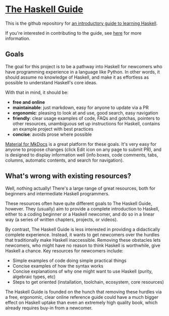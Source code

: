 # [The Haskell Guide](https://haskell-docs.netlify.app/)

This is the github repository for [an introductory guide to learning Haskell](https://haskell-docs.netlify.app/).

If you're interested in contributing to the guide, see [here](/Contributing.md) for more information.

## Goals

The goal for this project is to be a pathway into Haskell for newcomers who have programming experience in a language like Python. In other words, it should assume no knowledge of Haskell, and make it as effortless as possible to understand Haskell's core ideas.

With that in mind, it should be:

- **free and online**
- **maintainable**: just markdown, easy for anyone to update via a PR
- **ergonomic**: pleasing to look at and use, good search, easy navigation
- **friendly**: clear usage examples of code, FAQs and gotchas, pointers to other resources, unambiguous set up instructions for Haskell, contains an example project with best practices
- **concise**: avoids prose where possible 

[Material for MkDocs](https://squidfunk.github.io/mkdocs-material) is a great platform for these goals. It's very easy for anyone to propose changes (click Edit icon on any page to submit PR), and is designed to display information well (info boxes, code comments, tabs, columns, automatic contents, and search for navigation).

## What's wrong with existing resources?

Well, nothing actually! There's a large range of great resources, both for beginners and intermediate Haskell programmers. 

These resources often have quite different goals to The Haskell Guide, however. They (usually) aim to provide a complete introduction to Haskell, either to a coding beginner or a Haskell newcomer, and do so in a linear way (a series of written chapters, projects, or videos).

By contrast, The Haskell Guide is less interested in providing a didactically complete experience. Instead, it wants to get newcomers over the hurdles that traditionally make Haskell inaccessible. Removing these obstacles lets newcomers, who might have no reason to think Haskell is worthwhile, give Haskell a chance. Key resources for newcomers include:

- Simple examples of code doing simple practical things
- Concise examples of how the syntax works
- Concise explanations of why one might want to use Haskell (purity, algebraic types, etc)
- Steps to get oriented (installation, toolchain, ecosystem, core resources) 

The Haskell Guide is founded on the hunch that removing these hurdles via a free, ergonomic, clear online reference guide could have a much bigger effect on Haskell uptake than even an extremely high quality book, which already requires buy-in from a newcomer.
